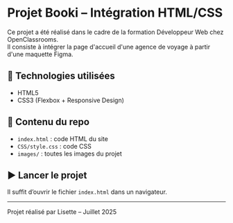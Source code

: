 # Projet Booki – Intégration HTML/CSS

Ce projet a été réalisé dans le cadre de la formation Développeur Web chez OpenClassrooms.  
Il consiste à intégrer la page d'accueil d'une agence de voyage à partir d'une maquette Figma.

## 🔧 Technologies utilisées
- HTML5
- CSS3 (Flexbox + Responsive Design)

## 📂 Contenu du repo
- `index.html` : code HTML du site
- `CSS/style.css` : code CSS
- `images/` : toutes les images du projet

## ▶️ Lancer le projet
Il suffit d’ouvrir le fichier `index.html` dans un navigateur.

---

Projet réalisé par Lisette – Juillet 2025

